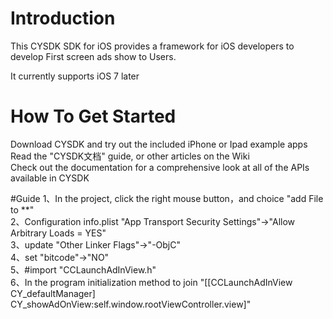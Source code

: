 # Introduction
This CYSDK SDK for iOS provides a framework for iOS developers to develop First screen ads show to Users. 

It currently supports iOS 7 later

# How To Get Started
Download CYSDK and try out the included iPhone or Ipad example apps<br>
Read the "CYSDK文档" guide, or other articles on the Wiki <br>
Check out the documentation for a comprehensive look at all of the APIs available in CYSDK<br>

#Guide
1、In the project, click the right mouse button，and choice "add File to **" <br>
2、Configuration info.plist "App Transport Security Settings"->"Allow Arbitrary Loads = YES" <br>
3、update "Other Linker Flags"->"-ObjC" <br>
4、set "bitcode"->"NO" <br>
5、#import "CCLaunchAdInView.h" <br>
6、In the program initialization method to join "[[CCLaunchAdInView CY_defaultManager] CY_showAdOnView:self.window.rootViewController.view]"
